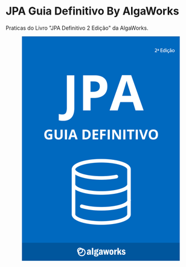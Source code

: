 # JPA Guia Definitivo By AlgaWorks

Praticas do Livro "JPA Definitivo 2 Edição" da AlgaWorks.

<a href="https://cafe.algaworks.com/livro-jpa-guia-definitivo/" style="display:flex; justify-content: center;">![alt text](./capa.png?raw=true)</a>
